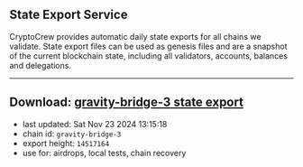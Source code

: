 ## State Export Service
CryptoCrew provides automatic daily state exports for all chains we validate. State export files can be used as genesis files and are a snapshot of the current blockchain state, including all validators, accounts, balances and delegations.

---
**Download: [gravity-bridge-3 state export](https://dl-eu2.ccvalidators.com/SERVICE/gravitybridge/gravity-bridge-3_export_14517164.json)**
---

- last updated: Sat Nov 23 2024 13:15:18
- chain id: `gravity-bridge-3`
- export height: `14517164`
- use for: airdrops, local tests, chain recovery
